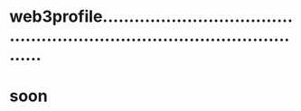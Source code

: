 # web3profile...............................................................................................
# soon
